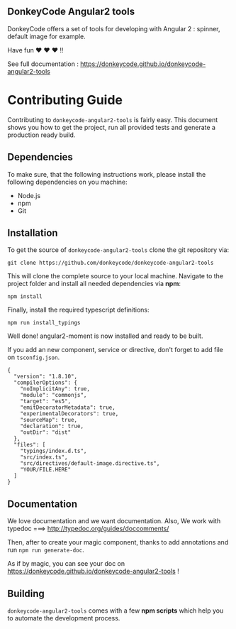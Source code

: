 ## DonkeyCode Angular2 tools

DonkeyCode offers a set of tools for developing with Angular 2 : spinner, default image for example.

Have fun :heart: :heart: :heart: !!

See full documentation : https://donkeycode.github.io/donkeycode-angular2-tools

# Contributing Guide

Contributing to `donkeycode-angular2-tools` is fairly easy. This document shows you how to
get the project, run all provided tests and generate a production ready build.

## Dependencies

To make sure, that the following instructions work, please install the following dependencies
on you machine:

- Node.js
- npm
- Git

## Installation

To get the source of `donkeycode-angular2-tools` clone the git repository via:

`git clone https://github.com/donkeycode/donkeycode-angular2-tools`

This will clone the complete source to your local machine. Navigate to the project folder
and install all needed dependencies via **npm**:

`npm install`

Finally, install the required typescript definitions:

`npm run install_typings`

Well done! angular2-moment is now installed and ready to be built.

If you add an new component, service or directive, don't forget to add file on `tsconfig.json`.

````
{
  "version": "1.8.10",
  "compilerOptions": {
    "noImplicitAny": true,
    "module": "commonjs",
    "target": "es5",
    "emitDecoratorMetadata": true,
    "experimentalDecorators": true,
    "sourceMap": true,
    "declaration": true,
    "outDir": "dist"
  },
  "files": [
    "typings/index.d.ts",
    "src/index.ts",
    "src/directives/default-image.directive.ts",
    "YOUR/FILE.HERE"
  ]
}
````

## Documentation
We love documentation and we want documentation.
Also, We work with typedoc ===> http://typedoc.org/guides/doccomments/

Then, after to create your magic component, thanks to add annotations and run `npm run generate-doc`.

As if by magic, you can see your doc on https://donkeycode.github.io/donkeycode-angular2-tools !

## Building

`donkeycode-angular2-tools` comes with a few **npm scripts** which help you to automate
the development process.
